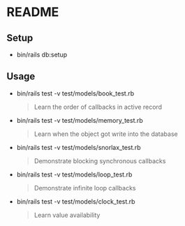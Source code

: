 # README

## Setup
- bin/rails db:setup

## Usage
- bin/rails test -v test/models/book_test.rb
  > Learn the order of callbacks in active record
- bin/rails test -v test/models/memory_test.rb
  > Learn when the object got write into the database
- bin/rails test -v test/models/snorlax_test.rb
  > Demonstrate blocking synchronous callbacks
- bin/rails test -v test/models/loop_test.rb
  > Demonstrate infinite loop callbacks
- bin/rails test -v test/models/clock_test.rb
  > Learn value availability
